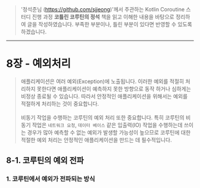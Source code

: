 > '정석준님 (https://github.com/sjjeong)'께서 주관하는 Kotlin Coroutine 스터디 진행 과정
**코틀린 코루틴의 정석** 책을 읽고 이해한 내용을 바탕으로 정리하여 글을 작성하였습니다. 부족한 부분이나, 틀린 부분이 있다면 반영할 수 있도록 하겠습니다.

---

# 8장 - 예외처리
> 애플리케이션은 여러 예외(Exception)에 노출됩니다. 이러한 예외를 적절히 처리하지 못한다면 애플리케이션이 예측하지 못한 방향으로 동작 하거나 심하게는 비정상 종료될 수 있습니다. 따라서 안정적인 애플리케이션을 위해서는 예외를 적절하게 처리하는 것이 중요합니다.<br><br>비동기 작업을 수행하는 코루틴의 예외 처리 또한 중요합니다. 특히 코루틴의 비동기 작업은 `네트워크 요청`, `데이터 베이스` 같은 입출력(IO) 작업을 수행하는데 쓰이는 경우가 많아 예측할 수 없는 예외가 발생할 가능성이 높으므로 코루틴에 대한 적절한 예외 처리는 안정적인 애플리케이션을 만드는 데 필수적입니다.

## 8-1. 코루틴의 예외 전파
### 1. 코루틴에서 예외가 전파되는 방식